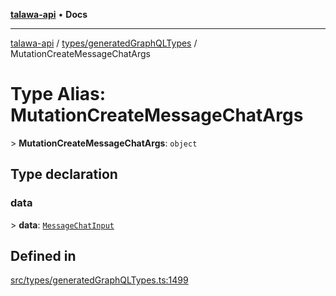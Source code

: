 [**talawa-api**](../../../README.md) • **Docs**

***

[talawa-api](../../../modules.md) / [types/generatedGraphQLTypes](../README.md) / MutationCreateMessageChatArgs

# Type Alias: MutationCreateMessageChatArgs

\> **MutationCreateMessageChatArgs**: `object`

## Type declaration

### data

\> **data**: [`MessageChatInput`](MessageChatInput.md)

## Defined in

[src/types/generatedGraphQLTypes.ts:1499](https://github.com/PalisadoesFoundation/talawa-api/blob/f1c816bca43cc03a8c1bd303394e2550a50db017/src/types/generatedGraphQLTypes.ts#L1499)
